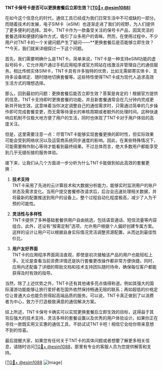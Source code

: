 **TNT卡保号卡是否可以更换套餐后立即生效？[[TG💪+ @esim1088](https://t.me/s/esim1088)]**

在如今这个信息化的时代，通信工具已经成为我们日常生活中不可或缺的一部分。而随着技术的发展，电子SIM卡（eSIM）也逐渐走进了我们的视野，为人们提供了更多便利的选择。其中，TNT卡作为一款备受关注的保号卡产品，因其灵活的套餐选择和便捷的操作方式，吸引了众多用户的青睐。然而，在使用过程中，不少用户对TNT卡的一个关键问题产生了疑问——**更换套餐后是否能够立即生效？**今天，我们就来详细探讨一下这个问题。

首先，我们需要明确什么是TNT卡。简单来说，TNT卡是一种支持eSIM功能的虚拟号码卡，它允许用户通过手机应用程序或官方网站在线激活并管理自己的通信服务。相比传统实体SIM卡，TNT卡具有许多独特的优势，比如无需邮寄实体卡、支持多设备绑定、随时随地切换套餐等。这些特性使得TNT卡成为现代人追求高效生活方式的理想选择。

那么，回到最初的问题：更换套餐后能否立即生效？答案是肯定的！根据官方提供的信息，TNT卡支持即时更换套餐的功能，并且新套餐通常会在几分钟内完成更新并开始生效。这意味着当你决定调整自己的通信需求时，只需通过简单的几步操作即可完成套餐变更，而无需等待漫长的审核周期或者额外的处理时间。这种快速响应机制不仅极大地方便了用户的生活，同时也体现了TNT卡对于用户体验的高度关注。

但是，这里需要注意一点：尽管TNT卡能够实现套餐更换的即时性，但实际效果可能会受到网络状况以及运营商系统同步速度的影响。因此，在某些特殊情况下，可能需要稍作耐心等待才能看到最终结果。不过总体而言，绝大多数用户都能享受到几乎无缝衔接的服务体验。

接下来，让我们从几个方面进一步分析为什么TNT卡能做到如此高效的套餐更换：

1. **技术支持**  
   TNT卡采用了先进的云计算技术和大数据分析能力，能够实时监测用户的账户状态及需求变化。当用户提交套餐修改请求后，后台会迅速处理相关数据，并将最新的配置推送到用户的设备上。整个过程自动化程度极高，减少了人为干预的可能性。

2. **灵活性与多样性**  
   TNT卡提供了多种基础套餐供用户自由挑选，包括语音通话、短信流量等内容组合。此外，还设有“按需定制”选项，允许用户根据个人偏好创建专属方案。这样的设计让用户可以根据自身实际情况灵活调整资源配置，从而达到最佳性价比。

3. **用户友好界面**  
   TNT卡的应用程序界面简洁直观，即使是初次接触该产品的用户也能轻松上手。无论是查看当前资费详情还是执行套餐更改操作都非常方便快捷。同时，应用内还配备了详细的帮助文档和技术支持团队随时待命，确保每位客户都能获得及时有效的指导。

当然，除了上述优势之外，TNT卡还有其他诸多亮点值得称道。例如其强大的国际漫游功能能够让旅行爱好者在国外依然保持畅通无阻的联系；再如超低的价格定位让普通大众也能负担得起高端品质的服务。可以说，TNT卡真正做到了以消费者为中心，致力于打造极致满意的通信解决方案。

综上所述，TNT卡保号卡确实可以实现更换套餐后立即生效的目标，这得益于其背后强大的技术支持、灵活多样的套餐设置以及优秀的用户体验设计。如果你正在寻找一款既实用又实惠的通信工具，不妨试试TNT卡吧！相信它会给你带来意想不到的惊喜。

最后提醒大家，如果您有任何关于TNT卡的具体问题或者想要了解更多相关信息，请随时访问[TG💪+ @esim1088](https://t.me/s/esim1088)，那里有专业的客服人员为您提供解答和支持。

[[TG💪+ @esim1088](https://t.me/s/esim1088) ![Image](https://i.postimg.cc/4NQfJmqS/Snipaste-2025-05-13-00-14-12.png)]